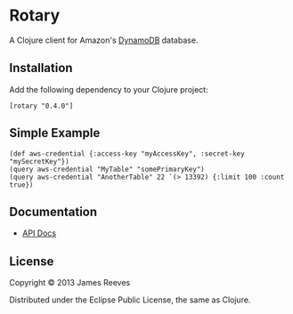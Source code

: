 # Rotary

A Clojure client for Amazon's [DynamoDB][1] database.

[1]: http://aws.amazon.com/dynamodb/

## Installation

Add the following dependency to your Clojure project:

    [rotary "0.4.0"]

## Simple Example

    (def aws-credential {:access-key "myAccessKey", :secret-key "mySecretKey"})
    (query aws-credential "MyTable" "somePrimaryKey")
    (query aws-credential "AnotherTable" 22 `(> 13392) {:limit 100 :count true})

## Documentation

* [API Docs](http://weavejester.github.com/rotary)

## License

Copyright © 2013 James Reeves

Distributed under the Eclipse Public License, the same as Clojure.
